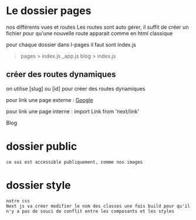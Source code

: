 # Le dossier pages

nos différents vues et routes
Les routes sont auto gérer, il suffit de créer un fichier pour qu'une nouvelle route apparait comme en html classique

pour chaque dossier dans l-pages il faut sont index.js

> pages > index.js
> \_app.js
> blog > index.js

## créer des routes dynamiques

on utilise [slug] ou [id]
pour créer des routes dynamiques

pour link une page externe :
<a href="https://google.com">Google</a>

pour link une page interne :
import Link from 'next/link'
<Link href={`blog/${id}`}>
<a>Blog</a>
</Link>

# dossier public

    ce sui est accessible publiquement, comme nos images

# dossier style

    notre css
    Next js va créer modifier le nom des classes une fois build pour qu'il n'y a pas de souci de conflit entre les composants et les styles

